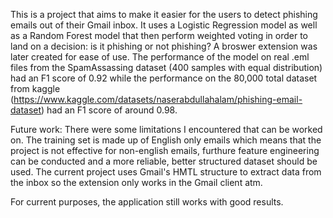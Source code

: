 This is a project that aims to make it easier for the users to detect phishing emails out of their Gmail inbox.
It uses a Logistic Regression model as well as a Random Forest model that then perform weighted voting in order to land on a decision: is it phishing or not phishing?
A broswer extension was later created for ease of use.
The performance of the model on real .eml files from the SpamAssassing dataset (400 samples with equal distribution) had an F1 score of 0.92 while the performance on the 80,000 total dataset from kaggle (https://www.kaggle.com/datasets/naserabdullahalam/phishing-email-dataset) had an F1 score of around 0.98. 

Future work:
There were some limitations I encountered that can be worked on. The training set is made up of English only emails which means that the project is not effective for non-english emails, furthure feature engineering can be conducted and a more reliable, better structured dataset should be used. The current project uses Gmail's HMTL structure to extract data from the inbox so the extension only works in the Gmail client atm. 

For current purposes, the application still works with good results.
